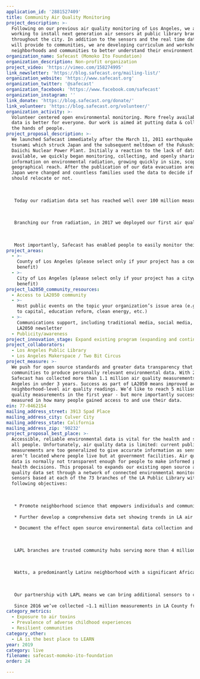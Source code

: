 ```yaml
---
application_id: '2881527409'
title: Community Air Quality Monitoring
project_description: >-
  Following on our previous air quality monitoring of Los Angeles, we are
  working to install next generation air sensors at public library branches
  throughout the city. In addition to the sensors and the real time data they
  will provide to communities, we are developing curriculum and workshops for
  neighborhoods and communities to better understand their environment.
organization_name: Safecast (Momoko Ito Foundation)
organization_description: Non-profit organization
project_video: 'https://vimeo.com/158274995'
link_newsletter: 'https://blog.safecast.org/mailing-list/'
organization_website: 'https://www.safecast.org'
organization_twitter: '@safecast'
organization_facebook: 'https://www.facebook.com/safecast'
organization_instagram: ''
link_donate: 'https://blog.safecast.org/donate/'
link_volunteer: 'https://blog.safecast.org/volunteer/'
organization_activity: >-
  Volunteer centered open environmental monitoring. More freely available open
  data is better for everyone. Our work is aimed at putting data & collection in
  the hands of people.
project_proposal_description: >-
  We launched Safecast immediately after the March 11, 2011 earthquake and
  tsunami which struck Japan and the subsequent meltdown of the Fukushima
  Daiichi Nuclear Power Plant. Initially a reaction to the lack of data
  available, we quickly began monitoring, collecting, and openly sharing
  information on environmental radiation, growing quickly in size, scope, and
  geographical reach. After the publication of our data evacuation areas in
  Japan were changed and countless families used the data to decide if they
  should relocate or not.
   
   
   
   Today our radiation data set has reached well over 100 million measurements and is the largest ever of its kind. Safecast data is known to be of excellent quality due to its being unbiased and transparently collected by individual volunteers. Safecast radiation data has been used by individuals to make decisions around their own safety and potential radiation exposure, research scientists, governments, and even artists. In 2018 Popular Mechanics declared that "Safecast has revolutionized citizen science."
   
   
   
   Branching our from radiation, in 2017 we deployed our first air quality monitors in and around Los Angeles and have collected and published approximately 1.1 million discrete and verifiable measurements.
   
   
   
   Most importantly, Safecast has enabled people to easily monitor their own homes and environments, and to free themselves of dependence on government and other institutions for this kind of essential information. We are happy to be playing a major continuing role in the emergence of technically competent citizen efforts worldwide.
project_areas:
  - >-
    County of Los Angeles (please select only if your project has a countywide
    benefit)
  - >-
    City of Los Angeles (please select only if your project has a citywide
    benefit)
project_la2050_community_resources:
  - Access to LA2050 community
  - >-
    Host public events on the topic your organization’s issue area (e.g. access
    to capital, education reform, clean energy, etc.) 
  - >-
    Communications support, including traditional media, social media, and
    LA2050 newsletter
  - Publicity/awareness
project_innovation_stage: Expand existing program (expanding and continuing ongoing successful projects)
project_collaborators:
  - Los Angeles Public Library
  - Los Angeles Makerspace / Two Bit Circus
project_measure: >-
  We push for open source standards and greater data transparency that enables
  communities to produce personally relevant environmental data. With 20 sensors
  Safecast has collected more than 1.1 million air quality measurements in Los
  Angeles in under 3 years. Success as part of LA2050 means improved access to
  neighborhood-level air quality readings. We’d like to reach 5 million air
  quality measurements in the first year - but more importantly success will be
  measured in how many people gained access to and use their data.
ein: 77-0462154
mailing_address_street: 3913 Spad Place
mailing_address_city: Culver City
mailing_address_state: California
mailing_address_zip: '90232'
project_proposal_best_place: >-
  Accessible, reliable environmental data is vital for the health and safety of
  all people. Unfortunately, air quality data is limited: current public
  measurements are too generalized to give accurate information as sensors
  aren’t located where people live but at government facilities. Air quality
  data is normally not transparent enough for people to make informed personal
  health decisions. This proposal to expands our existing open source air
  quality data set through a network of connected environmental monitoring
  sensors based at each of the 73 branches of the LA Public Library with the
  following objectives:
   
   
   
   * Promote neighborhood science that empowers individuals and communities in their personal health decision making
   
   * Further develop a comprehensive data set showing trends in LA air quality by neighborhood
   
   * Document the effect open source environmental data collection and environmental data use has on individuals’ and communities’ abilities to access public services, interact with local governments, and positively affect an individual’s personal choices to address climate change
   
   
   
   LAPL branches are trusted community hubs serving more than 4 million Angelenos last year. LAPL’s goal is to serve all neighborhoods equally, however, poorer neighborhoods make use of library services to a much greater degree than affluent ones. LAPL reports that 32% of library patrons do not have connectivity outside of the library. 60% of the people using library-based STEAM programs serve are low income, 53% are Latinx, and 12% African American. 
   
   
   
   Watts, a predominantly Latinx neighborhood with a significant African American population, has two library branches serving two zip codes. The Mark Twain Branch is adjacent to the 110 freeway and the Alma Reaves Woods Branch is located near a park. By increasing air quality monitoring in these two locations, Watts residents will have real-time particulate matter readings at these two sites. With greater granularity we can see changing PM patterns and communicate findings immediately and directly. Safecast’s 24 hour and 30 day mapped visualizations allow residents to see how markedly air quality changes from one location to another and what emerging trends are occurring.
   
   
   
   Our partnership with LAPL means we can bring additional sensors to communities where people may not otherwise be able to afford the devices or do not have internet connections to access and use the Safecast air quality data set. Safecast will publicize real-time measurements to all library patrons and will provide data and environmental literacy modules supporting LAPL’s technology programs. These two activities will integrate the data into resident’s everyday lives.
   
   Since 2016 we’ve collected ~1.1 million measurements in LA County from 20 stationary devices. We have much yet to do in making LA the best place to LIVE. Thank you!
category_metrics:
  - Exposure to air toxins
  - Prevalence of adverse childhood experiences
  - Resilient communities
category_other:
  - LA is the best place to LEARN
year: 2019
category: live
filename: safecast-momoko-ito-foundation
order: 24

---
```

